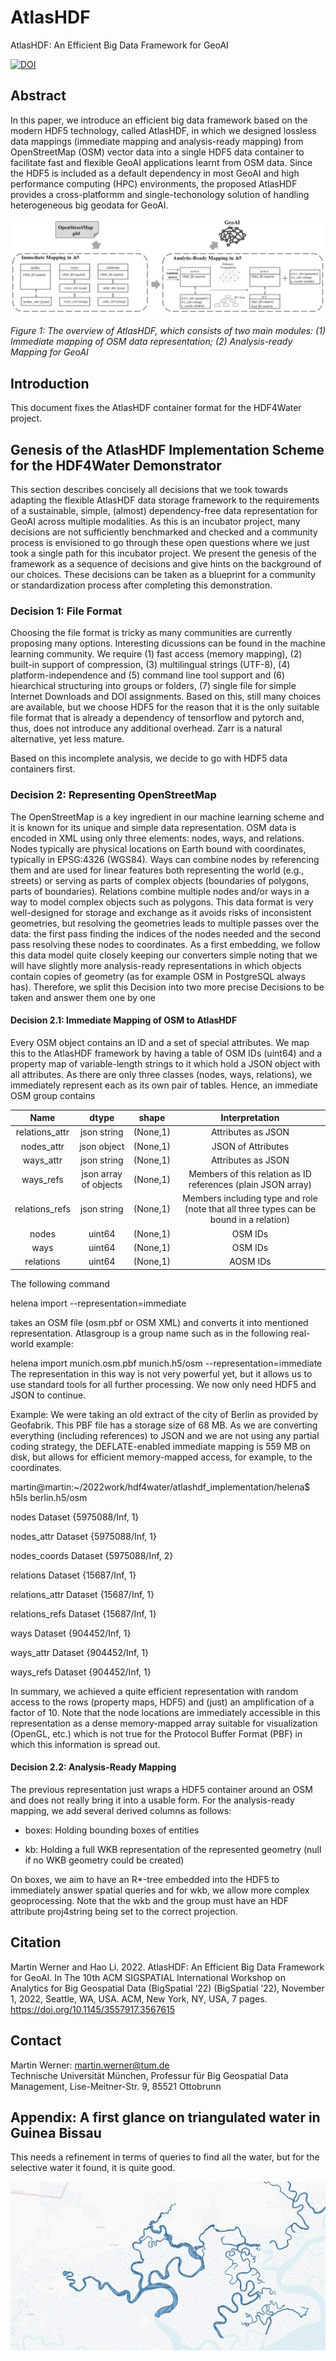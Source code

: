 # AtlasHDF

AtlasHDF: An Efficient Big Data Framework for GeoAI

[![DOI](https://zenodo.org/badge/511493796.svg)](https://zenodo.org/badge/latestdoi/511493796)


## Abstract

In this paper, we introduce an efficient big data framework based on the modern HDF5 technology, called AtlasHDF, in which we designed lossless data mappings (immediate mapping and analysis-ready mapping) from OpenStreetMap (OSM) vector data into a single HDF5 data container to facilitate fast and flexible GeoAI applications learnt from OSM data. Since the HDF5 is included as a default dependency in most GeoAI and high performance computing (HPC) environments, the proposed AtlasHDF provides a cross-platformm and single-techonology solution of handling heterogeneous big geodata for GeoAI.

![The overview of AtlasHDF, which consists of two main modules: (1) Immediate mapping of OSM data representation; (2) Analysis-ready Mapping for GeoAI](assets/overview_atlashdf.png)

*Figure 1: The overview of AtlasHDF, which consists of two main modules: (1) Immediate mapping of OSM data representation; (2) Analysis-ready Mapping for GeoAI*


## Introduction
This document fixes the AtlasHDF container format for the HDF4Water project.
## Genesis of the AtlasHDF Implementation Scheme for the HDF4Water Demonstrator

This section describes concisely all decisions that we took towards adapting the flexible AtlasHDF data storage framework to the requirements of a sustainable, simple, (almost) dependency-free data representation for GeoAI across multiple modalities. As this is an incubator project, many decisions are not sufficiently benchmarked and checked and a community process is envisioned to go through these open questions where we just took a single path for this incubator project. We present the genesis of the framework as a sequence of decisions and give hints on the background of our choices. These decisions can be taken as a blueprint for a community or standardization process after completing this demonstration.

### Decision 1: File Format
Choosing the file format is tricky as many communities are currently proposing many options. Interesting dicussions can be found in the machine learning community. We require (1) fast access (memory mapping), (2)  built-in support of compression, (3) multilingual strings (UTF-8), (4) platform-independence and (5) command line tool support and (6) hiearchical structuring into groups or folders, (7) single file for simple Internet Downloads and DOI assignments. Based on this, still many choices are available, but we choose HDF5 for the reason that it is the only suitable file format that is already a dependency of tensorflow and pytorch and, thus, does not introduce any additional overhead. Zarr is a natural alternative, yet less mature. 

Based on this incomplete analysis, we decide to go with HDF5 data containers first.

### Decision 2: Representing OpenStreetMap
The OpenStreetMap is a key ingredient in our machine learning scheme and it is known for its unique and simple data representation. OSM data is encoded in XML using only three elements: nodes, ways, and relations. Nodes typically are physical locations on Earth bound with coordinates, typically in EPSG:4326 (WGS84). Ways can combine nodes by referencing them and are used for linear features both representing the world (e.g., streets) or serving as parts of complex objects (boundaries of polygons, parts of boundaries). Relations combine multiple nodes and/or ways in a way to model complex objects such as polygons. This data format is very well-designed for storage and exchange as it avoids risks of inconsistent geometries, but resolving the geometries leads to multiple passes over the data: the first pass finding the indices of the nodes needed and the second pass resolving these nodes to coordinates. As a first embedding, we follow this data model quite closely keeping our converters simple noting that we will have slightly more analysis-ready representations in which objects contain copies of geometry (as for example OSM in PostgreSQL always has). Therefore, we split this Decision into two more precise Decisions to be taken and answer them one by one

#### Decision 2.1: Immediate Mapping of OSM to AtlasHDF
Every OSM object contains an ID and a set of special attributes. We map this to the AtlasHDF framework by having a table of OSM IDs (uint64) and a property map of variable-length strings to it which hold a JSON object with all attributes. As there are only three classes (nodes, ways, relations), we immediately represent each as its own pair of tables. Hence, an immediate OSM group contains

| Name | dtype| shape | Interpretation
| :---: | :---: | :---: | :---: 
| relations_attr | json string |(None,1)| Attributes as JSON
| nodes_attr | json object |(None,1)| JSON of Attributes
| ways_attr | json string |(None,1)| Attributes as JSON
| ways_refs | json array of objects |(None,1)| Members of this relation as ID references (plain JSON array)
| relations_refs | json string |(None,1)| Members including type and role (note that all three types can be bound in a relation)
| nodes | uint64 |(None,1)| OSM IDs
| ways | uint64 |(None,1)| OSM IDs
| relations | uint64 |(None,1)| AOSM IDs

The following command

helena import <osm file> <atlasgroup> --representation=immediate

takes an OSM file (osm.pbf or OSM XML) and converts it into mentioned representation. Atlasgroup is a group name such as in the following real-world example:  

helena import munich.osm.pbf munich.h5/osm --representation=immediate
The representation in this way is not very powerful yet, but it allows us to use standard tools for all further processing. We now only need HDF5 and JSON to continue. 

Example: We were taking an old extract of the city of Berlin as provided by Geofabrik. This PBF file has a storage size of 68 MB. As we are converting everything (including references) to JSON and we are not using any partial coding strategy, the DEFLATE-enabled immediate mapping is 559 MB on disk, but allows for efficient memory-mapped access, for example, to the coordinates. 

martin@martin:~/2022work/hdf4water/atlashdf_implementation/helena$ h5ls berlin.h5/osm

nodes                    Dataset {5975088/Inf, 1}

nodes_attr               Dataset {5975088/Inf, 1}

nodes_coords             Dataset {5975088/Inf, 2}

relations                Dataset {15687/Inf, 1}

relations_attr           Dataset {15687/Inf, 1}

relations_refs           Dataset {15687/Inf, 1}

ways                     Dataset {904452/Inf, 1}

ways_attr                Dataset {904452/Inf, 1}
  
ways_refs                Dataset {904452/Inf, 1}

In summary, we achieved a quite efficient representation with random access to the rows (property maps, HDF5) and (just) an amplification of a factor of 10. Note that the node locations are immediately accessible in this representation as a dense memory-mapped array suitable for visualization (OpenGL, etc.) which is not true for the Protocol Buffer Format (PBF) in which this information is spread out.


#### Decision 2.2: Analysis-Ready Mapping
  
The previous representation just wraps a HDF5 container around an OSM and does not really bring it into a usable form. For the analysis-ready mapping, we add several derived columns as follows:

 * boxes: Holding bounding boxes of entities

 * kb: Holding a full WKB representation of the represented geometry (null if no WKB geometry could be created)

On boxes, we aim to have an R*-tree embedded into the HDF5 to immediately answer spatial queries and for wkb, we allow more complex geoprocessing. Note that the wkb and the group must have an HDF attribute proj4string being set to the correct projection.

## Citation

Martin Werner and Hao Li. 2022. AtlasHDF: An Efficient Big Data Framework for GeoAI. In The 10th ACM SIGSPATIAL International Workshop on Analytics for Big Geospatial Data (BigSpatial ’22) (BigSpatial ’22), November 1, 2022, Seattle, WA, USA. ACM, New York, NY, USA, 7 pages. <https://doi.org/10.1145/3557917.3567615>

## Contact

Martin Werner: [martin.werner@tum.de](mailto:martin.werner@tum.de)  
Technische Universität München, Professur für Big Geospatial Data Management, Lise-Meitner-Str. 9, 85521 Ottobrunn


## Appendix: A first glance on triangulated water in Guinea Bissau
This needs a refinement in terms of queries to find all the water, but for the selective water it found,
it is quite good.

![](assets/water-example.png)

